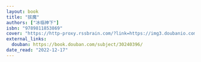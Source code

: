 ```yaml
---
layout: book
title: "拔魔"
authors: ["冰临神下"]
isbn: "9789811853869"
cover: "https://http-proxy.rssbrain.com/?link=https://img3.doubanio.com/view/subject/l/public/s29785613.jpg"
external_links:
  douban: https://book.douban.com/subject/30240396/
date_read: "2022-12-17"
---
```

